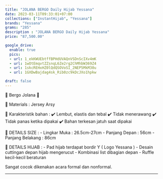 ```yaml
---
title: "JOLANA BERGO Daily Hijab Yessana"
date: 2023-03-11T09:33:01+07:00
collections: ["InstantHijab", "Yessana"]
brands: "Yessana"
grams: "285"
description : "JOLANA BERGO Daily Hijab Yessana"
price: "87,500.00"

google_drive:
  enable: true
  pics:
  - url: 1_ekKWUEbtffBPHdUVAQnVSDnScIXv4mK
  - url: 1wOtEmqvtZZsnqL6Ze2rg2ChMhbW369Z4
  - url: 1skcREHxHZ0lQdQSOVoSI_2NEP5MkM30u
  - url: 1GXDwBajdag4sk_Rib0zc9kDcJXo1hpkw

draft: false
---
```


🌸 Bergo Jolana 🌸

💎 Materials     :  Jersey Arsy

💎 Karakteristik bahan : 
✔️ Lembut, elastis dan tebal
✔️ Tidak menerawang
✔️ Tidak panas ketika dipakai
✔️ Bahan terkesan jatuh saat dipakai

💎 DETAILS SIZE : 
    - Lingkar Muka : 26.5cm-27cm
    - Panjang Depan : 56cm
    - Panjang Belakang : 86cm

💎 DETAILS HIJAB : 
    - Pad hijab terdapat bordir Y ( Logo Yessana )
    - Desain cuttingan depan hijab mengerucut
    - Kombinasi list dibagian depan
    - Ruffle kecil-kecil beraturan

Sangat cocok dikenakan acara formal dan nonformal.

_____       
